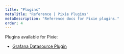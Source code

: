 ```yaml
---
title: "Plugins"
metaTitle: "Reference | Pixie Plugins"
metaDescription: "Reference docs for Pixie plugins."
order: 4
---
```


Plugins available for Pixie:

- [Grafana Datasource Plugin](/reference/plugins/grafana)
